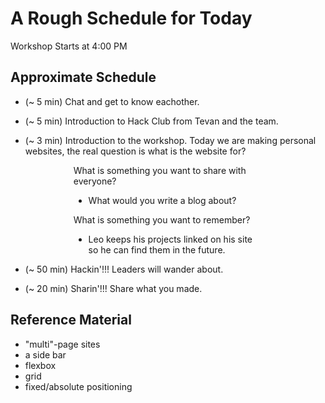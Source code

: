 # A Rough Schedule for Today

Workshop Starts at 4:00 PM

## Approximate Schedule

- (~ 5 min) Chat and get to know eachother.

- (~ 5 min) Introduction to Hack Club from Tevan and the team.

- (~ 3 min) Introduction to the workshop. Today we are making personal websites, the real question is what is the website for?

<div style="padding-right: 20%; padding-left: 20%;">
What is something you want to share with everyone?

- What would you write a blog about?

What is something you want to remember?

- Leo keeps his projects linked on his site so he can find them in the future.

</div>

- (~ 50 min) Hackin'!!! Leaders will wander about.

- (~ 20 min) Sharin'!!! Share what you made.

## Reference Material

- "multi"-page sites
- a side bar
- flexbox
- grid
- fixed/absolute positioning


